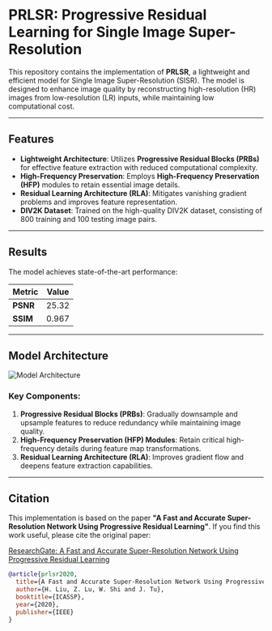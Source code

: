# PRLSR: Progressive Residual Learning for Single Image Super-Resolution

This repository contains the implementation of **PRLSR**, a lightweight and efficient model for Single Image Super-Resolution (SISR). The model is designed to enhance image quality by reconstructing high-resolution (HR) images from low-resolution (LR) inputs, while maintaining low computational cost.

---

## Features
- **Lightweight Architecture**: Utilizes **Progressive Residual Blocks (PRBs)** for effective feature extraction with reduced computational complexity.
- **High-Frequency Preservation**: Employs **High-Frequency Preservation (HFP)** modules to retain essential image details.
- **Residual Learning Architecture (RLA)**: Mitigates vanishing gradient problems and improves feature representation.
- **DIV2K Dataset**: Trained on the high-quality DIV2K dataset, consisting of 800 training and 100 testing image pairs.

---

## Results
The model achieves state-of-the-art performance:

| Metric       | Value  |
|--------------|--------|
| **PSNR**     | 25.32  |
| **SSIM**     | 0.967  |

---

## Model Architecture
![Model Architecture](docs/model_architecture.png)

### Key Components:
1. **Progressive Residual Blocks (PRBs)**: Gradually downsample and upsample features to reduce redundancy while maintaining image quality.
2. **High-Frequency Preservation (HFP) Modules**: Retain critical high-frequency details during feature map transformations.
3. **Residual Learning Architecture (RLA)**: Improves gradient flow and deepens feature extraction capabilities.


---

## Citation
This implementation is based on the paper **"A Fast and Accurate Super-Resolution Network Using Progressive Residual Learning"**. If you find this work useful, please cite the original paper:

[ResearchGate: A Fast and Accurate Super-Resolution Network Using Progressive Residual Learning](https://www.researchgate.net/publication/341084598_A_Fast_and_Accurate_Super-Resolution_Network_Using_Progressive_Residual_Learning)

```bibtex
@article{prlsr2020,
  title={A Fast and Accurate Super-Resolution Network Using Progressive Residual Learning},
  author={H. Liu, Z. Lu, W. Shi and J. Tu},
  booktitle={ICASSP},
  year={2020},
  publisher={IEEE}
}
```
